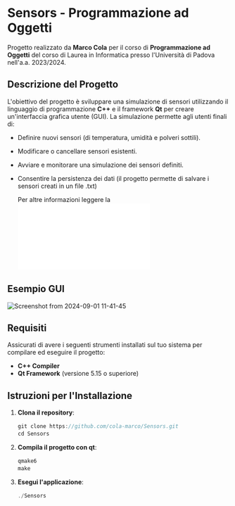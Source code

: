 # Sensors - Programmazione ad Oggetti

Progetto realizzato da **Marco Cola** per il corso di **Programmazione ad Oggetti** del corso di Laurea in Informatica presso l'Università di Padova nell'a.a. 2023/2024.

## Descrizione del Progetto

L'obiettivo del progetto è sviluppare una simulazione di sensori utilizzando il linguaggio di programmazione **C++** e il framework **Qt** per creare un'interfaccia grafica utente (GUI). La simulazione permette agli utenti finali di:

- Definire nuovi sensori (di temperatura, umidità e polveri sottili).
- Modificare o cancellare sensori esistenti.
- Avviare e monitorare una simulazione dei sensori definiti.
- Consentire la persistenza dei dati (il progetto permette di salvare i sensori creati in un file .txt)
  
  Per altre informazioni leggere la ![relazione](./doc/Relazione_Sensors.pdf)


## Esempio GUI
![Screenshot from 2024-09-01 11-41-45](https://github.com/user-attachments/assets/4519fa11-8dd1-4ec1-a50c-20b2298a660e)


## Requisiti

Assicurati di avere i seguenti strumenti installati sul tuo sistema per compilare ed eseguire il progetto:

- **C++ Compiler** 
- **Qt Framework** (versione 5.15 o superiore)
  

## Istruzioni per l'Installazione

1. **Clona il repository**:
   
   ```c
   git clone https://github.com/cola-marco/Sensors.git
   cd Sensors


2. **Compila il progetto con qt**:
   
    ```c
    qmake6
    make
3. **Esegui l'applicazione**:
   
   ```c
   ./Sensors  
